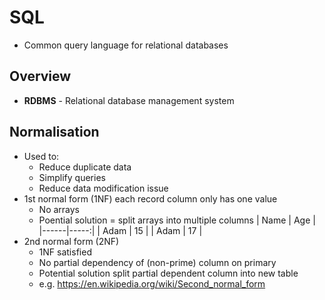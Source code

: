 # SQL
* Common query language for relational databases
## Overview
* **RDBMS** - Relational database management system
## Normalisation
* Used to:
  * Reduce duplicate data
  * Simplify queries
  * Reduce data modification issue
* 1st normal form (1NF) each record column only has one value
  * No arrays
  * Poential solution = split arrays into multiple columns
| Name | Age  |
|------|-----:|
| Adam | 15   |
| Adam | 17   |
* 2nd normal form (2NF)
  * 1NF satisfied
  * No partial dependency of (non-prime) column on primary
  * Potential solution split partial dependent column into new table
  * e.g. https://en.wikipedia.org/wiki/Second_normal_form
